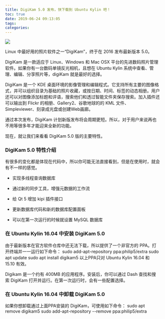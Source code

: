 ```yaml
---
title: DigiKam 5.0 发布，快下载到 Ubuntu Kylin 吧！
toc: true
date: 2019-06-24 09:13:05
tags:
categories:
---
```


![](http://www.ubuntukylin.com/upload/201607/1468466249346617.jpg)

Linux 中最好用的照片软件之一“DigiKam”，终于在 2016 发布最新版本 5.0。

DigiKam 是一款适应于 Linux、Windows 和 Mac OSX 平台的先进数码照片管理软件。如果你有一台数码单镜反光相机，且想在 Ubuntu Kylin 系统中查看、管理、编辑、分享照片等，digiKam 就是最好的选择。

DigiKam 是一个 KDE 桌面环境的影像管理和编辑程式。它支持所有主要的图像格式，并可以组织目录为基础的照片收藏，或按日期、时间、标签的动态相册。用户还可以对图像添加标题和评语，搜索他们和透过智能文件夹保存搜索。加入插件还可以输出到 Flickr 的相册、Gallery2、谷歌地球的的 KML 文件、Simpleviewer、刻录成光盘或创建Web画廊。

通过本次发布，DigiKam 计划新版发布将会周期更短。所以，对于用户来说再也不用等很多年才能迎来全新的功能。

现在，就让我们来看看 DigiKam 5.0 版的主要特性。

### DigiKam 5.0 特性介绍

有很多的变化都是体现在代码中，所以你可能无法直接看到，但是在使用时，就会有不一样的感觉。

 * 实现多线程查询数据库

 * 通过新的同步工具，增强元数据的工作流

 * 给 Qt 5 增加 kipi 插件接口

 * 更新数据库代码和新的数据库配置面板

 * 可以在第一次运行的时候就设置 MySQL 数据库

### 在 Ubuntu Kylin 16.04 中安装 DigiKam 5.0

由于最新版本在官方软件仓库中还无法下载，所以提供了一个非官方的 PPA。打开终端并一一运行如下命令：
sudo add-apt-repository ppa:philip5/extra
sudo apt update
sudo apt install digikam5
以上PPA只对 Ubuntu Kylin 16.04 和 15.10 有效。

Digikam 是一个约有 400MB 的应用程序。安装后，你可以通过 Dash 查找和搜索 DigiKam 打开并运行。在第一次运行时，会有一些配置选择。

### 在 Ubuntu Kylin 16.04 中卸载 DigiKam 5.0

如果你想卸载通过上面PPA安装的 DigiKam，可使用如下命令：
sudo apt remove digikam5
sudo add-apt-repository --remove ppa:philip5/extra


